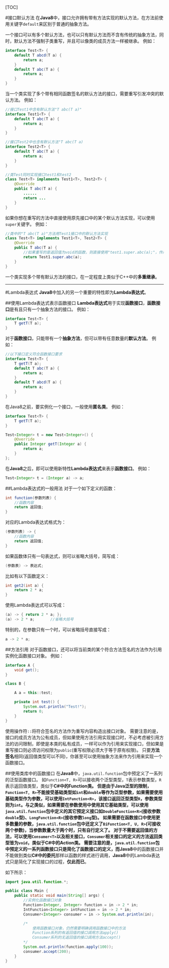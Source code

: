 [TOC]

#接口默认方法
在**Java8**中，接口允许拥有带有方法实现的默认方法，在方法前使用关键字`default`来区别于普通的抽象方法。

一个接口可以有多个默认方法，也可以只有默认方法而不含有传统的抽象方法，同时，默认方法不强制子类重写，并且可以像类的成员方法一样被继承。
例如：

```java
interface Test<T> {
	default T abcd(T a) {
		return a;
	}
	default T abc(T a) {
		return a;
	}
}
```

当一个类实现了多个带有相同函数签名的默认方法的接口，需要重写引发冲突的默认方法。
例如：

```java
//接口Test1中含有默认方法"T abc(T a)"
interface Test1<T> {
	default T abc(T a) {
		return a;
	}
}

//接口Test2中也含有默认方法"T abc(T a)
interface Test2<T> {
	default T abc(T a) {
		return a;
	}
}

//类Test同时实现接口test1和test2
class Test<T> implements Test1<T>, Test2<T> {
	@Override
	public T abc(T a) {
		......
		return ...
	}
}
```

如果你想在重写的方法中直接使用原先接口中的某个默认方法实现，可以使用`super`关键字。
例如：

```java
//类中的"T abc(T a)"方法用Test1接口中的默认方法实现
class Test<T> implements Test1<T>, Test2<T> {
	@Override
	public T abc(T a) {
		//如果重写的是返回值为void的函数，则直接使用"test1.super.abc(a);"，作用是执行test1的对应默认方法。
		return Test1.super.abc(a);
	}
}
```

一个类实现多个带有默认方法的接口，在一定程度上类似于C++中的**多重继承**。

---


#Lambda表达式
**Java8**中加入的另一个重要的特性即为**Lambda表达式**。

##使用Lambda表达式表示函数接口
**Lambda表达式**用于实现**函数接口**，**函数接口**是有且只有一个抽象方法的接口。
例如：

```java
interface Test<T> {
	T getT(T a);
}
```

对于**函数接口**，只能带有一个**抽象方法**，但可以带有任意数量的**默认方法**。
例如：

```java
//以下接口定义符合函数接口要求
interface Test<T> {
	T getT(T a);
	default T abc(T a) {
		return a;
	}
	default T abcd(T a) {
		return a;
	}
}
```

在Java8之前，要实例化一个接口，一般使用**匿名类**。
例如：

```java
interface Test<T> {
	T getT(T a);
}

Test<Integer> t = new Test<Integer>() {
	@Override
	public Integer getT(Integer a) {
		return a;
	}
};
```

在**Java8**之后，即可以使用新特性**Lambda表达式**来表示**函数接口**。
例如：

```java
Test<Integer> t = (Integer a) -> a;
```

##Lambda表达式的一般用法
对于一个如下定义的函数：

```java
int function(参数列表) {
	//函数内容
	return 返回值;
}
```

对应的Lambda表达式格式为：

```java
(参数列表) -> {
	//函数内容
	return 返回值;
}
```

如果函数体只有一句表达式，则可以省略大括号，简写成：

```java
(参数表) -> 表达式;
```

比如有以下函数定义：

```java
int get2(int a) {
	return 2 * a;
}
```

使用Lambda表达式可以写成：

```java
(a) -> { return 2 * a; };
(a) -> 2 * a;		//省略大括号
```

特别的，在参数只有一个时，可以省略括号直接写成：

```java
a -> 2 * a;
```

##方法引用
对于函数接口，还可以将当前类的某个符合方法签名的方法作为引用实例化函数接口对象。
例如：

```java
interface A {
	void get();
}

class B {

	A a = this::test;

	private int test() {
		System.out.println("Test!");
		return 0;
	}
}
```

使用操作符`::`将符合签名的方法作为重写内容构造出接口对象。
需要注意的是，接口的成员方法为公有成员，但如果使用方法引用实现接口时，不必考虑被引用方法的访问限制，即使是本类的私有成员，一样可以作为引用来实现接口，但如果是重写接口则必须访问权限为`public`(重写权限必须大于等于原有权限)。
只要**方法签名**相同(返回值类型可以不同)，你甚至可以使用抽象方法来作为引用来实现一个函数接口。

##使用类库中的函数接口
在**Java8**中，`java.util.function`包中预定义了一系列的泛型函数接口。
如`Function<T, R>`可以接收两个泛型类型，`T`表示参数类型，`R`表示返回值类型，类似于**C#**中的Function类。
但是由于Java泛型的限制，`Function<T, R>`不能接受基础类型如`int`和`double`等作为泛型参数，如果需要使用基础类型作为参数，可以使用`IntFunction<R>`，该接口返回泛型类型`R`，参数类型则为`int`。与之类似，如果需要在参数使用中使用其它基础类型，可以使用`java.util.function`包中定义的其它预定义接口如`DoubleFunction<R>`(接收参数`double`型)、`LongFunction<R>`(接收参数`long`型)。
如果需要在函数接口中使用更多数量的参数，`java.util.function`包中还定义了`BiFunction<T, U, R>`(可接收两个参数)，当参数数量大于两个时，只有自行定义了。
对于不需要返回值的方法，可以使用`Consumer<T>`以及相关接口，`Consumer`相关接口的定义的方法返回类型皆为`void`，类似于**C#**中的Action类。
需要注意的是，`java.util.function`包中预定义的一系列函数接口只是简化了函数接口的定义，而**Java8**中的函数接口并不能做到类似**C#**中的**委托**那样以函数的样式进行调用，**Java8**中的Lambda表达式只是简化了实现接口的过程，**仅此而已**。

如下所示：

```java
import java.util.function.*;

public class Main {
	public static void main(String[] args) {
		//实例化函数接口对象
		Function<Integer, Integer> function = in -> 2 * in;
		IntFunction<Integer> intFunction = in -> 2 * in;
		Consumer<Integer> consumer = in -> System.out.println(in);

		/*
			使用函数接口对象，仍然需要明确调用函数接口中的方法
			Function系列的有返回值的接口调用方法apply()
			Consumer系列的无返回值的接口调用方法accept()
		*/
		System.out.println(function.apply(100));
		consumer.accept(200);
	}
}
```
